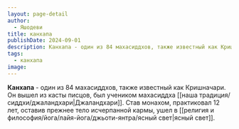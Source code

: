 ```yaml
---
layout: page-detail
author:
  - Яшодеви
title: канхапа
publishDate: 2024-09-01
description: Канхапа - один из 84 махасиддхов, также известный как Кришначари. Он вышел из касты писцов, был учеником махасиддха Джаландхари. Став монахом, практиковал 12 лет, оставив прежнее тело исчерпанной кармы, ушел в ясный свет.
tags:
  - канхапа
image:
---
```

**Канхапа** - один из 84 махасиддхов, также известный как Кришначари. Он вышел из касты писцов, был учеником махасиддха [[наша традиция/сиддхи/джаландхари|Джаландхари]]. Став монахом, практиковал 12 лет, оставив прежнее тело исчерпанной кармы, ушел в [[религия и философия/йога/лайя-йога/джьоти-янтра/ясный свет|ясный свет]].

